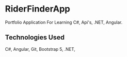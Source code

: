# RiderFinderApp
Portfolio Application For Learning C#, Api's, .NET, Angular.

## Technologies Used

C#, Angular, Git, Bootstrap 5, .NET, 
